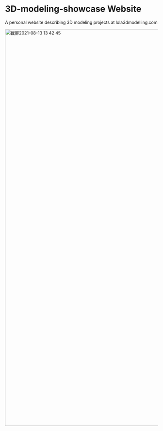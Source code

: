 # 3D-modeling-showcase Website
A personal website describing 3D modeling projects 
at lola3dmodelling.com

<img width="1309" alt="截屏2021-08-13 13 42 45" src="https://user-images.githubusercontent.com/77327417/129310495-4fceb44b-063b-4316-8c78-a3efb25f83d1.png">

